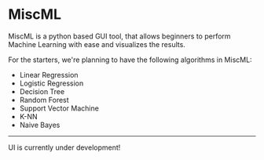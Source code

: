 # MiscML

MiscML is a python based GUI tool, that allows beginners to perform Machine Learning with ease and visualizes the results.

For the starters, we're planning to have the following algorithms in MiscML:

<ul>
  <li>Linear Regression </li>
  <li>Logistic Regression</li>
  <li>Decision Tree</li>
  <li>Random Forest</li>
  <li>Support Vector Machine</li>
  <li>K-NN</li>
  <li>Naive Bayes</li>
</ul>
<hr>
UI is currently under development!
